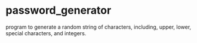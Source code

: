# password_generator
program to generate a random string of characters, including, upper, lower, special characters, and integers.
